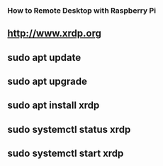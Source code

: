 ### How to Remote Desktop with Raspberry Pi
## http://www.xrdp.org

## sudo apt update
## sudo apt upgrade
## sudo apt install xrdp
## sudo systemctl status xrdp
## sudo systemctl start xrdp

